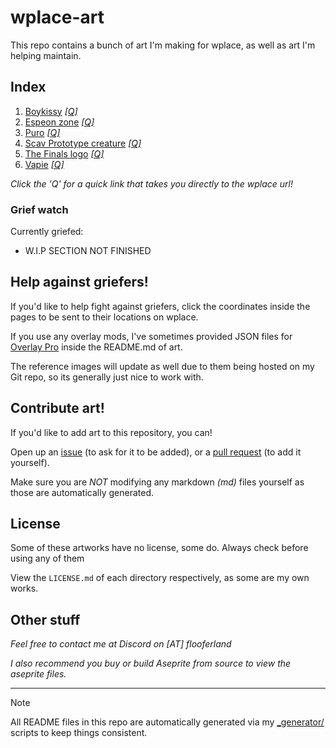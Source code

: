 # wplace-art

This repo contains a bunch of art I'm making for wplace, as well as art I'm helping maintain.

## Index

1. [Boykissy](./boykissy/) [*[Q]*](https://wplace.live/?lat=46.182690758083275&lng=21.34256802802733&zoom=15.887549562458203)
2. [Espeon zone](./espeon_zone/) [*[Q]*](https://wplace.live/?lat=46.17550974637054&lng=21.311806309277333&zoom=16.475640118883295)
3. [Puro](./puro/) [*[Q]*](https://wplace.live/?lat=46.16650172790631&lng=21.18735318427732&zoom=16.155257546899563)
4. [Scav Prototype creature](./scav_creature/) [*[Q]*](https://wplace.live/?lat=46.17830923535645&lng=21.372275059277328&zoom=16.207932134442082)
5. [The Finals logo](./the_finals_logo/) [*[Q]*](https://wplace.live/?lat=46.18171711654079&lng=21.35610318427733&zoom=15.905107758305785)
6. [Vapie](./vapie/) [*[Q]*](https://wplace.live/?lat=46.25481393022208&lng=21.381064121777342&zoom=15.922665954153272)

*Click the 'Q' for a quick link that takes you directly to the wplace url!*

### Grief watch

Currently griefed:

- W.I.P SECTION NOT FINISHED

## Help against griefers!

If you'd like to help fight against griefers, click the coordinates inside the pages to be sent to their locations on wplace.

If you use any overlay mods,
I've sometimes provided JSON files for [Overlay Pro](https://greasyfork.org/en/scripts/545041-wplace-overlay-pro)
inside the README.md of art.

The reference images will update as well due to them being hosted on my Git repo, so its generally just nice to work with.

## Contribute art!

If you'd like to add art to this repository, you can!

Open up an [issue](https://github.com/FlooferLand/wplace-art/issues) (to ask for it to be added), or a [pull request](https://github.com/FlooferLand/wplace-art/pulls) (to add it yourself).

Make sure you are *NOT* modifying any markdown *(md)* files yourself as those are automatically generated.

## License

Some of these artworks have no license, some do. Always check before using any of them

View the `LICENSE.md` of each directory respectively, as some are my own works.

## Other stuff

*Feel free to contact me at Discord on [AT] flooferland*

*I also recommend you buy or build Aseprite from source to view the aseprite files.*

---

> [!NOTE]
> All README files in this repo are automatically generated via my [_generator/](./_generator) scripts to keep things consistent.